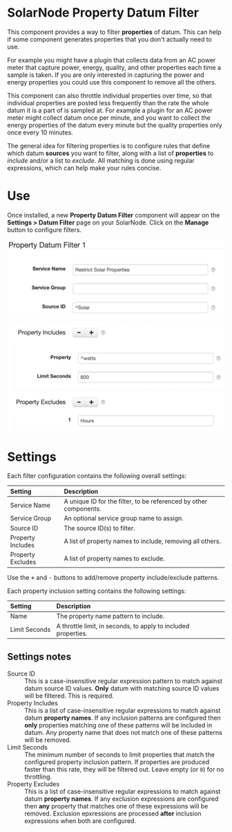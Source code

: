 # SolarNode Property Datum Filter

This component provides a way to filter **properties** of datum. This can help if some component
generates properties that you don't actually need to use.

For example you might have a plugin that collects data from an AC power meter that capture power,
energy, quality, and other properties each time a sample is taken. If you are only interested in
capturing the power and energy properties you could use this component to remove all the others.

This component can also throttle individual properties over time, so that individual properties are
posted less frequently than the rate the whole datum it is a part of is sampled at. For example a
plugin for an AC power meter might collect datum once per minute, and you want to collect the energy
properties of the datum every minute but the quality properties only once every 10 minutes.

The general idea for filtering properties is to configure rules that define which datum **sources**
you want to filter, along with a list of **properties** to _include_ and/or a list to _exclude_. All
matching is done using regular expressions, which can help make your rules concise.

# Use

Once installed, a new **Property Datum Filter** component will appear on the 
**Settings > Datum Filter** page on your SolarNode. Click on the **Manage** button to configure 
filters.

![Property filter settings](docs/solarnode-property-filter-settings.png)

# Settings

Each filter configuration contains the following overall settings:

| Setting            | Description                                                       |
|:-------------------|:------------------------------------------------------------------|
| Service Name       | A unique ID for the filter, to be referenced by other components. |
| Service Group      | An optional service group name to assign.                         |
| Source ID          | The source ID(s) to filter.                                       |
| Property Includes  | A list of property names to include, removing all others.         |
| Property Excludes  | A list of property names to exclude.                              |

Use the <kbd>+</kbd> and <kbd>-</kbd> buttons to add/remove property include/exclude patterns.

Each property inclusion setting contains the following settings:

| Setting            | Description                                                       |
|:-------------------|:------------------------------------------------------------------|
| Name               | The property name pattern to include.                             |
| Limit Seconds      | A throttle limit, in seconds, to apply to included properties.    |


## Settings notes

<dl>
	<dt>Source ID</dt>
	<dd>This is a case-insensitive regular expression pattern to match against datum source ID values.
	<b>Only</b> datum with matching source ID values will be filtered. This is required.</dd>
	<dt>Property Includes</dt>
	<dd>This is a list of case-insensitive regular expressions to match against datum
	<b>property names</b>. If any inclusion patterns are configured then <b>only</b> properties
	matching one of these patterns will be included in datum. Any property name that
	does not match one of these patterns will be removed.</dd>
	<dt>Limit Seconds</dt>
	<dd>The minimum number of seconds to limit properties that match the configured
	property inclusion pattern. If properties are produced faster than this rate, they
	will be filtered out. Leave empty (or <code>0</code>) for no throttling.</dd>
	<dt>Property Excludes</dt>
	<dd>This is a list of case-insensitive regular expressions to match against datum
	<b>property names</b>. If any exclusion expressions are configured then <b>any</b>
	property that matches one of these expressions will be removed. Exclusion epxressions
	are processed <b>after</b> inclusion expressions when both are configured.</dd>
</dl>
